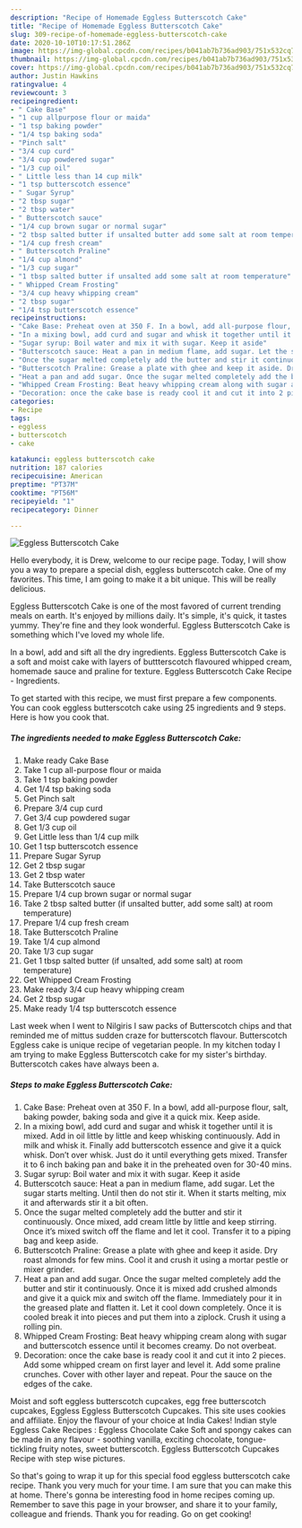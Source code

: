 ```yaml
---
description: "Recipe of Homemade Eggless Butterscotch Cake"
title: "Recipe of Homemade Eggless Butterscotch Cake"
slug: 309-recipe-of-homemade-eggless-butterscotch-cake
date: 2020-10-10T10:17:51.286Z
image: https://img-global.cpcdn.com/recipes/b041ab7b736ad903/751x532cq70/eggless-butterscotch-cake-recipe-main-photo.jpg
thumbnail: https://img-global.cpcdn.com/recipes/b041ab7b736ad903/751x532cq70/eggless-butterscotch-cake-recipe-main-photo.jpg
cover: https://img-global.cpcdn.com/recipes/b041ab7b736ad903/751x532cq70/eggless-butterscotch-cake-recipe-main-photo.jpg
author: Justin Hawkins
ratingvalue: 4
reviewcount: 3
recipeingredient:
- " Cake Base"
- "1 cup allpurpose flour or maida"
- "1 tsp baking powder"
- "1/4 tsp baking soda"
- "Pinch salt"
- "3/4 cup curd"
- "3/4 cup powdered sugar"
- "1/3 cup oil"
- " Little less than 14 cup milk"
- "1 tsp butterscotch essence"
- " Sugar Syrup"
- "2 tbsp sugar"
- "2 tbsp water"
- " Butterscotch sauce"
- "1/4 cup brown sugar or normal sugar"
- "2 tbsp salted butter if unsalted butter add some salt at room temperature"
- "1/4 cup fresh cream"
- " Butterscotch Praline"
- "1/4 cup almond"
- "1/3 cup sugar"
- "1 tbsp salted butter if unsalted add some salt at room temperature"
- " Whipped Cream Frosting"
- "3/4 cup heavy whipping cream"
- "2 tbsp sugar"
- "1/4 tsp butterscotch essence"
recipeinstructions:
- "Cake Base: Preheat oven at 350 F. In a bowl, add all-purpose flour, salt, baking powder, baking soda and give it a quick mix. Keep aside."
- "In a mixing bowl, add curd and sugar and whisk it together until it is mixed. Add in oil little by little and keep whisking continuously. Add in milk and whisk it. Finally add butterscotch essence and give it a quick whisk. Don’t over whisk. Just do it until everything gets mixed. Transfer it to 6 inch baking pan and bake it in the preheated oven for 30-40 mins."
- "Sugar syrup: Boil water and mix it with sugar. Keep it aside"
- "Butterscotch sauce: Heat a pan in medium flame, add sugar. Let the sugar starts melting. Until then do not stir it. When it starts melting, mix it and afterwards stir it a bit often."
- "Once the sugar melted completely add the butter and stir it continuously. Once mixed, add cream little by little and keep stirring. Once it’s mixed switch off the flame and let it cool. Transfer it to a piping bag and keep aside."
- "Butterscotch Praline: Grease a plate with ghee and keep it aside. Dry roast almonds for few mins. Cool it and crush it using a mortar pestle or mixer grinder."
- "Heat a pan and add sugar. Once the sugar melted completely add the butter and stir it continuously. Once it is mixed add crushed almonds and give it a quick mix and switch off the flame. Immediately pour it in the greased plate and flatten it. Let it cool down completely. Once it is cooled break it into pieces and put them into a ziplock. Crush it using a rolling pin."
- "Whipped Cream Frosting: Beat heavy whipping cream along with sugar and butterscotch essence until it becomes creamy. Do not overbeat."
- "Decoration: once the cake base is ready cool it and cut it into 2 pieces. Add some whipped cream on first layer and level it. Add some praline crunches. Cover with other layer and repeat. Pour the sauce on the edges of the cake."
categories:
- Recipe
tags:
- eggless
- butterscotch
- cake

katakunci: eggless butterscotch cake 
nutrition: 187 calories
recipecuisine: American
preptime: "PT37M"
cooktime: "PT56M"
recipeyield: "1"
recipecategory: Dinner

---
```



![Eggless Butterscotch Cake](https://img-global.cpcdn.com/recipes/b041ab7b736ad903/751x532cq70/eggless-butterscotch-cake-recipe-main-photo.jpg)

Hello everybody, it is Drew, welcome to our recipe page. Today, I will show you a way to prepare a special dish, eggless butterscotch cake. One of my favorites. This time, I am going to make it a bit unique. This will be really delicious.

Eggless Butterscotch Cake is one of the most favored of current trending meals on earth. It's enjoyed by millions daily. It's simple, it's quick, it tastes yummy. They're fine and they look wonderful. Eggless Butterscotch Cake is something which I've loved my whole life.

In a bowl, add and sift all the dry ingredients. Eggless Butterscotch Cake is a soft and moist cake with layers of buttterscotch flavoured whipped cream, homemade sauce and praline for texture. Eggless Butterscotch Cake Recipe - Ingredients.


To get started with this recipe, we must first prepare a few components. You can cook eggless butterscotch cake using 25 ingredients and 9 steps. Here is how you cook that.

<!--inarticleads1-->

##### The ingredients needed to make Eggless Butterscotch Cake:

1. Make ready  Cake Base
1. Take 1 cup all-purpose flour or maida
1. Take 1 tsp baking powder
1. Get 1/4 tsp baking soda
1. Get Pinch salt
1. Prepare 3/4 cup curd
1. Get 3/4 cup powdered sugar
1. Get 1/3 cup oil
1. Get  Little less than 1/4 cup milk
1. Get 1 tsp butterscotch essence
1. Prepare  Sugar Syrup
1. Get 2 tbsp sugar
1. Get 2 tbsp water
1. Take  Butterscotch sauce
1. Prepare 1/4 cup brown sugar or normal sugar
1. Take 2 tbsp salted butter (if unsalted butter, add some salt) at room temperature)
1. Prepare 1/4 cup fresh cream
1. Take  Butterscotch Praline
1. Take 1/4 cup almond
1. Take 1/3 cup sugar
1. Get 1 tbsp salted butter (if unsalted, add some salt) at room temperature)
1. Get  Whipped Cream Frosting
1. Make ready 3/4 cup heavy whipping cream
1. Get 2 tbsp sugar
1. Make ready 1/4 tsp butterscotch essence


Last week when I went to Nilgiris I saw packs of Butterscotch chips and that reminded me of mittus sudden craze for butterscotch flavour. Butterscotch Eggless cake is unique recipe of vegetarian people. In my kitchen today I am trying to make Eggless Butterscotch cake for my sister&#39;s birthday. Butterscotch cakes have always been a. 

<!--inarticleads2-->

##### Steps to make Eggless Butterscotch Cake:

1. Cake Base: Preheat oven at 350 F. In a bowl, add all-purpose flour, salt, baking powder, baking soda and give it a quick mix. Keep aside.
1. In a mixing bowl, add curd and sugar and whisk it together until it is mixed. Add in oil little by little and keep whisking continuously. Add in milk and whisk it. Finally add butterscotch essence and give it a quick whisk. Don’t over whisk. Just do it until everything gets mixed. Transfer it to 6 inch baking pan and bake it in the preheated oven for 30-40 mins.
1. Sugar syrup: Boil water and mix it with sugar. Keep it aside
1. Butterscotch sauce: Heat a pan in medium flame, add sugar. Let the sugar starts melting. Until then do not stir it. When it starts melting, mix it and afterwards stir it a bit often.
1. Once the sugar melted completely add the butter and stir it continuously. Once mixed, add cream little by little and keep stirring. Once it’s mixed switch off the flame and let it cool. Transfer it to a piping bag and keep aside.
1. Butterscotch Praline: Grease a plate with ghee and keep it aside. Dry roast almonds for few mins. Cool it and crush it using a mortar pestle or mixer grinder.
1. Heat a pan and add sugar. Once the sugar melted completely add the butter and stir it continuously. Once it is mixed add crushed almonds and give it a quick mix and switch off the flame. Immediately pour it in the greased plate and flatten it. Let it cool down completely. Once it is cooled break it into pieces and put them into a ziplock. Crush it using a rolling pin.
1. Whipped Cream Frosting: Beat heavy whipping cream along with sugar and butterscotch essence until it becomes creamy. Do not overbeat.
1. Decoration: once the cake base is ready cool it and cut it into 2 pieces. Add some whipped cream on first layer and level it. Add some praline crunches. Cover with other layer and repeat. Pour the sauce on the edges of the cake.


Moist and soft eggless butterscotch cupcakes, egg free butterscotch cupcakes, Eggless Eggless Butterscotch Cupcakes. This site uses cookies and affiliate. Enjoy the flavour of your choice at India Cakes! Indian style Eggless Cake Recipes : Eggless Chocolate Cake Soft and spongy cakes can be made in any flavour - soothing vanilla, exciting chocolate, tongue-tickling fruity notes, sweet butterscotch. Eggless Butterscotch Cupcakes Recipe with step wise pictures. 

So that's going to wrap it up for this special food eggless butterscotch cake recipe. Thank you very much for your time. I am sure that you can make this at home. There's gonna be interesting food in home recipes coming up. Remember to save this page in your browser, and share it to your family, colleague and friends. Thank you for reading. Go on get cooking!
